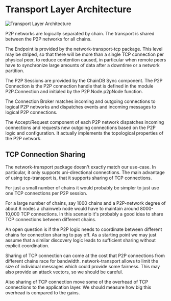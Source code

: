 # Transport Layer Architecture

![Transport Layer Architecture](Transport.png)

P2P networks are logically separated by chain. The transport is shared between
the P2P networks for all chains.

The Endpoint is provided by the network-transport-tcp package. This level may
be striped, so that there will be more than a single TCP connection per
physical peer, to reduce contention caused, in particular when remote peers
have to synchronize large amounts of data after a downtime or a network
partition.

The P2P Sessions are provided by the ChainDB Sync component. The P2P Connection
is the P2P connection handle that is defined in the module P2P.Connection and
initialed by the P2P.Node.p2pNode function.

The Connection Broker matches incoming and outgoing connections to logical P2P
networks and dispatches events and incoming messages to logical P2P
connections.

The Accept/Request component of each P2P network dispatches incoming
connections and requests new outgoing connections based on the P2P logic and
configuration. It actually implements the topological properties of the P2P
network.

## TCP Connection Sharing

The network-transport package doesn't exactly match our use-case. In particular,
it only supports uni-directional connections. The main advantage of using
tcp-transport is, that it supports sharing of TCP connections.

For just a small number of chains it would probably be simpler to just use one
TCP connections per P2P session.

For a large number of chains, say 1000 chains and a P2P-network degree of about
8 nodes a chainweb node would have to maintain around 8000-10,000 TCP
connections. In this scenario it's probably a good idea to share TCP connections
between different chains.

An open question is if the P2P logic needs to coordinate between different
chains for connection sharing to pay off. As a starting point we may just assume
that a similar discovery logic leads to sufficient sharing without explicit
coordination.

Sharing of TCP connection can come at the cost that P2P connections from
different chains race for bandwidth. network-transport allows to limit the size
of individual messages which could provide some fairness. This may also provide
an attack vectors, so we should be careful.

Also sharing of TCP connection move some of the overhead of TCP connections to
the application layer. We should measure how big this overhead is compared to
the gains.
